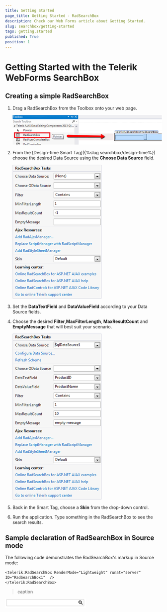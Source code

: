 ```yaml
---
title: Getting Started
page_title: Getting Started - RadSearchBox
description: Check our Web Forms article about Getting Started.
slug: searchbox/getting-started
tags: getting,started
published: True
position: 1
---
```


# Getting Started with the Telerik WebForms SearchBox



## Creating a simple RadSearchBox

1. Drag a RadSearchBox from the Toolbox onto your web page.

	![searchbox drag from toolbox](images/searchbox_drag_from_toolbox.png)

1. From the [Design-time Smart Tag]({%slug searchbox/design-time%}) choose the desired Data Source using the **Choose Data Source** field.

	![searchbox smart tag](images/searchbox_smart_tag.png)

1. Set the **DataTextField** and **DataValueField** according to your Data Source fields.

1. Choose the desired **Filter**,**MaxFilterLength**, **MaxResultCount** and **EmptyMessage** that will best suit your scenario.

	![searchbox smart tag with additional fields](images/searchbox_smart_tag_with_additional_fields.png)

1. Back in the Smart Tag, choose a **Skin** from the drop-down control.

1. Run the application. Type something in the RadSearchBox to see the search results.

## Sample declaration of RadSearchBox in Source mode

The following code demonstrates the RadSearchBox's markup in Source mode:

````ASPNET
<telerik:RadSearchBox RenderMode="Lightweight" runat="server" ID="RadSearchBox1"  />
</telerik:RadSearchBox>
````


>caption 

![searchbox autocomplete false with search button](images/searchbox_autocomplete_false_with_search_button.png)
